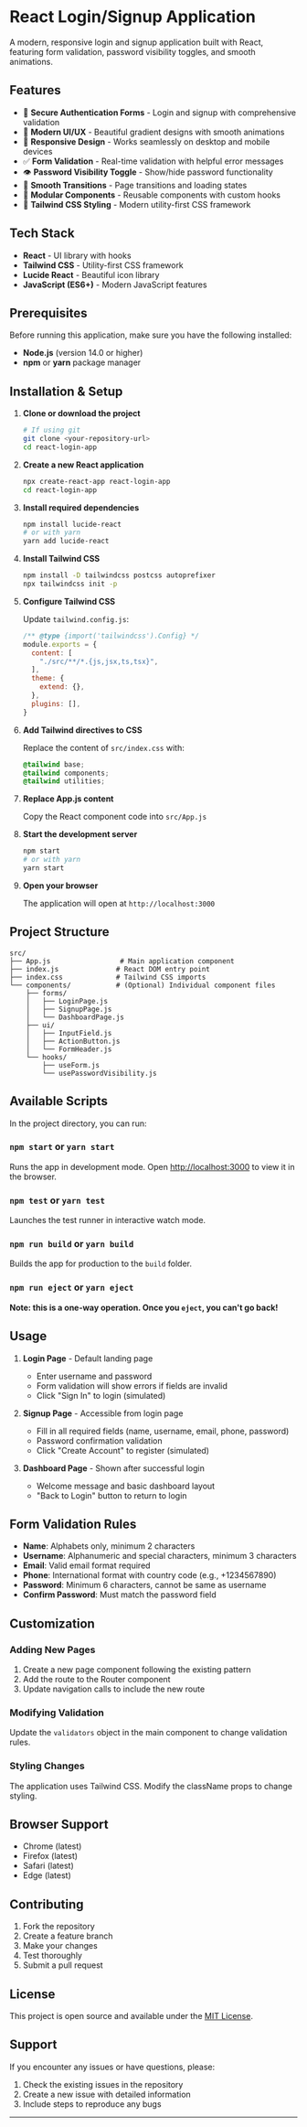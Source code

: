 # React Login/Signup Application

A modern, responsive login and signup application built with React, featuring form validation, password visibility toggles, and smooth animations.

## Features

- 🔐 **Secure Authentication Forms** - Login and signup with comprehensive validation
- 🎨 **Modern UI/UX** - Beautiful gradient designs with smooth animations
- 📱 **Responsive Design** - Works seamlessly on desktop and mobile devices
- ✅ **Form Validation** - Real-time validation with helpful error messages
- 👁️ **Password Visibility Toggle** - Show/hide password functionality
- 🚀 **Smooth Transitions** - Page transitions and loading states
- 🧩 **Modular Components** - Reusable components with custom hooks
- 🌈 **Tailwind CSS Styling** - Modern utility-first CSS framework

## Tech Stack

- **React** - UI library with hooks
- **Tailwind CSS** - Utility-first CSS framework
- **Lucide React** - Beautiful icon library
- **JavaScript (ES6+)** - Modern JavaScript features

## Prerequisites

Before running this application, make sure you have the following installed:

- **Node.js** (version 14.0 or higher)
- **npm** or **yarn** package manager

## Installation & Setup

1. **Clone or download the project**
   ```bash
   # If using git
   git clone <your-repository-url>
   cd react-login-app
   ```

2. **Create a new React application**
   ```bash
   npx create-react-app react-login-app
   cd react-login-app
   ```

3. **Install required dependencies**
   ```bash
   npm install lucide-react
   # or with yarn
   yarn add lucide-react
   ```

4. **Install Tailwind CSS**
   ```bash
   npm install -D tailwindcss postcss autoprefixer
   npx tailwindcss init -p
   ```

5. **Configure Tailwind CSS**
   
   Update `tailwind.config.js`:
   ```javascript
   /** @type {import('tailwindcss').Config} */
   module.exports = {
     content: [
       "./src/**/*.{js,jsx,ts,tsx}",
     ],
     theme: {
       extend: {},
     },
     plugins: [],
   }
   ```

6. **Add Tailwind directives to CSS**
   
   Replace the content of `src/index.css` with:
   ```css
   @tailwind base;
   @tailwind components;
   @tailwind utilities;
   ```

7. **Replace App.js content**
   
   Copy the React component code into `src/App.js`

8. **Start the development server**
   ```bash
   npm start
   # or with yarn
   yarn start
   ```

9. **Open your browser**
   
   The application will open at `http://localhost:3000`

## Project Structure

```
src/
├── App.js                 # Main application component
├── index.js              # React DOM entry point
├── index.css             # Tailwind CSS imports
└── components/           # (Optional) Individual component files
    ├── forms/
    │   ├── LoginPage.js
    │   ├── SignupPage.js
    │   └── DashboardPage.js
    ├── ui/
    │   ├── InputField.js
    │   ├── ActionButton.js
    │   └── FormHeader.js
    └── hooks/
        ├── useForm.js
        └── usePasswordVisibility.js
```

## Available Scripts

In the project directory, you can run:

### `npm start` or `yarn start`
Runs the app in development mode. Open [http://localhost:3000](http://localhost:3000) to view it in the browser.

### `npm test` or `yarn test`
Launches the test runner in interactive watch mode.

### `npm run build` or `yarn build`
Builds the app for production to the `build` folder.

### `npm run eject` or `yarn eject`
**Note: this is a one-way operation. Once you `eject`, you can't go back!**

## Usage

1. **Login Page** - Default landing page
   - Enter username and password
   - Form validation will show errors if fields are invalid
   - Click "Sign In" to login (simulated)

2. **Signup Page** - Accessible from login page
   - Fill in all required fields (name, username, email, phone, password)
   - Password confirmation validation
   - Click "Create Account" to register (simulated)

3. **Dashboard Page** - Shown after successful login
   - Welcome message and basic dashboard layout
   - "Back to Login" button to return to login

## Form Validation Rules

- **Name**: Alphabets only, minimum 2 characters
- **Username**: Alphanumeric and special characters, minimum 3 characters
- **Email**: Valid email format required
- **Phone**: International format with country code (e.g., +1234567890)
- **Password**: Minimum 6 characters, cannot be same as username
- **Confirm Password**: Must match the password field

## Customization

### Adding New Pages
1. Create a new page component following the existing pattern
2. Add the route to the Router component
3. Update navigation calls to include the new route

### Modifying Validation
Update the `validators` object in the main component to change validation rules.

### Styling Changes
The application uses Tailwind CSS. Modify the className props to change styling.

## Browser Support

- Chrome (latest)
- Firefox (latest)
- Safari (latest)
- Edge (latest)

## Contributing

1. Fork the repository
2. Create a feature branch
3. Make your changes
4. Test thoroughly
5. Submit a pull request

## License

This project is open source and available under the [MIT License](LICENSE).

## Support

If you encounter any issues or have questions, please:
1. Check the existing issues in the repository
2. Create a new issue with detailed information
3. Include steps to reproduce any bugs

---

